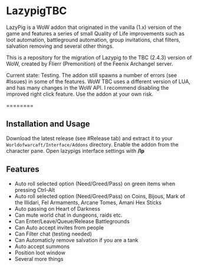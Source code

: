 # LazypigTBC

LazyPig is a WoW addon that originated in the vanilla (1.x) version of the game and features a series of small Quality of Life improvements such as loot automation, battleground automation, group invitations, chat filters, salvation removing and several other things.

This is a repository for the migration of Lazypig to the TBC (2.4.3) version of WoW, created by Flierr (Premonition) of the Feenix Archangel server.

Current state: Testing. The addon still spawns a number of errors (see #Issues) in some of the features. WoW TBC uses a different version of LUA, and has many changes in the WoW API. I recommend disabling the improved right click feature. Use the addon at your own risk.

========

## Installation and Usage

Download the latest release (see #Release tab) and extract it to your <code>Worldofwarcaft/Interface/Addons</code> directory. Enable the addon from the character pane. Open lazypigs interface settings with <b>/lp</b>

## Features

- Auto roll selected option (Need/Greed/Pass) on green items when pressing Ctrl-Alt
- Auto roll selected option (Need/Greed/Pass) on Coins, Bijous, Mark of the Illidari, Fel Armaments, Arcane Tomes, Amani Hex Sticks
- Auto passing on Heart of Darkness
- Can mute world chat in dungeons, raids etc.
- Can Enter/Leave/Queue/Release Battlegrounds
- Can Auto accept invites from people
- Can Filter chat (testing needed)
- Can Automaticly remove salvation if you are a tank
- Auto accept summons
- Position loot window
- Several more things
